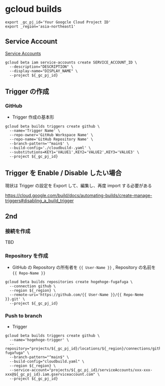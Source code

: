 # gcloud builds



```
export _gc_pj_id='Your Googcle Cloud Project ID'
export _region='asia-northeast1'
```

## Service Account

[Service Accounts](../../iam-admin/serviceaccounts/)

```
gcloud beta iam service-accounts create SERVICE_ACCOUNT_ID \
  --description="DESCRIPTION" \
  --display-name="DISPLAY_NAME" \
  --project ${_gc_pj_id}
```


## Trigger の作成

### GitHub

+ Trigger 作成の基本形

```
gcloud beta builds triggers create github \
  --name='Trigger Name' \
  --repo-owner='GitHub Workspace Name' \
  --repo-name='GitHub Repository Name' \
  --branch-pattern='^main$' \
  --build-config='./cloudbuild-.yaml' \
  --substitutions=KEY1='VALUE1',KEY2='VALUE2',KEY3='VALUE3' \
  --project ${_gc_pj_id}
```

## Trigger を Enable / Disable したい場合

現状は Trigger の設定を Export して、編集し、再度 import する必要がある

https://cloud.google.com/build/docs/automating-builds/create-manage-triggers#disabling_a_build_trigger

## 2nd

### 接続を作成

TBD

### Repository を作成

+ GitHub の Repository の所有者を `{{ User-Name }}` , Repository の名前を `{{ Repo-Name }}`

```
gcloud beta builds repositories create hogehoge-fugafuga \
  --connection github \
  --region ${_region} \
  --remote-uri='https://github.com/{{ User-Name }}/{{ Repo-Neme }}.git' \
  --project ${_gc_pj_id}
```

### Push to branch

+ Trigger

```
gcloud beta builds triggers create github \
  --name='hogehoge-trigger' \
  --repository="projects/${_gc_pj_id}/locations/${_region}/connections/github/repositories/hogehoge-fugafuga" \
  --branch-pattern="^main$" \
  --build-config="cloudbuild.yaml" \
  --region ${_region} \
  --service-account="projects/${_gc_pj_id}/serviceAccounts/xxx-xxx-xxx@${_gc_pj_id}.iam.gserviceaccount.com" \
  --project ${_gc_pj_id}
```
